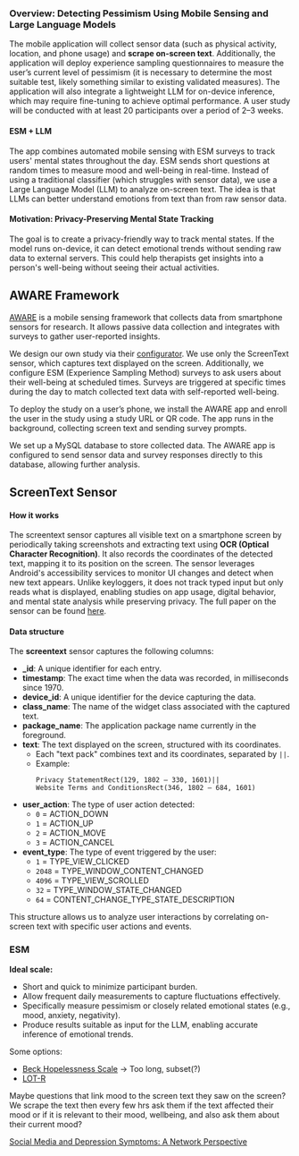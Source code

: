 

### Overview: Detecting Pessimism Using Mobile Sensing and Large Language Models
The mobile application will collect sensor data (such as physical activity, location, and phone usage) and **scrape on-screen text**. Additionally, the application will deploy experience sampling questionnaires to measure the user’s current level of pessimism (it is necessary to determine the most suitable test, likely something similar to existing validated measures). The application will also integrate a lightweight LLM for on-device inference, which may require fine-tuning to achieve optimal performance. A user study will be conducted with at least 20 participants over a period of 2–3 weeks.

#### ESM + LLM
The app combines automated mobile sensing with ESM surveys to track users' mental states throughout the day. ESM sends short questions at random times to measure mood and well-being in real-time.
Instead of using a traditional classifier (which struggles with sensor data), we use a Large Language Model (LLM) to analyze on-screen text. The idea is that LLMs can better understand emotions from text than from raw sensor data.

#### Motivation: Privacy-Preserving Mental State Tracking
The goal is to create a privacy-friendly way to track mental states. If the model runs on-device, it can detect emotional trends without sending raw data to external servers. This could help therapists get insights into a person's well-being without seeing their actual activities.


## AWARE Framework

[AWARE](https://www.awareframework.com/) is a mobile sensing framework that collects data from smartphone sensors for research. It allows passive data collection and integrates with surveys to gather user-reported insights.

We design our own study via their [configurator](https://www.awareframework.com/configurator/). We use only the ScreenText sensor, which captures text displayed on the screen. Additionally, we configure ESM (Experience Sampling Method) surveys to ask users about their well-being at scheduled times. Surveys are triggered at specific times during the day to match collected text data with self-reported well-being.

To deploy the study on a user’s phone, we install the AWARE app and enroll the user in the study using a study URL or QR code. The app runs in the background, collecting screen text and sending survey prompts.

We set up a MySQL database to store collected data. The AWARE app is configured to send sensor data and survey responses directly to this database, allowing further analysis.

## ScreenText Sensor 
#### How it works
The screentext sensor captures all visible text on a smartphone screen by periodically taking screenshots and extracting text using **OCR (Optical Character Recognition)**. It also records the coordinates of the detected text, mapping it to its position on the screen. The sensor leverages Android's accessibility services to monitor UI changes and detect when new text appears. Unlike keyloggers, it does not track typed input but only reads what is displayed, enabling studies on app usage, digital behavior, and mental state analysis while preserving privacy. The full paper on the sensor can be found [here](https://dl.acm.org/doi/10.1145/3613904.3642347).

#### Data structure
The **screentext** sensor captures the following columns:

- **_id**: A unique identifier for each entry.
- **timestamp**: The exact time when the data was recorded, in milliseconds since 1970.
- **device_id**: A unique identifier for the device capturing the data.
- **class_name**: The name of the widget class associated with the captured text.
- **package_name**: The application package name currently in the foreground.
- **text**: The text displayed on the screen, structured with its coordinates. 
  - Each "text pack" combines text and its coordinates, separated by `||`.  
  - Example:  
    ```
    Privacy StatementRect(129, 1802 – 330, 1601)||
    Website Terms and ConditionsRect(346, 1802 – 684, 1601)
    ```
- **user_action**: The type of user action detected:
  - `0` = ACTION_DOWN
  - `1` = ACTION_UP
  - `2` = ACTION_MOVE
  - `3` = ACTION_CANCEL
- **event_type**: The type of event triggered by the user:
  - `1` = TYPE_VIEW_CLICKED
  - `2048` = TYPE_WINDOW_CONTENT_CHANGED
  - `4096` = TYPE_VIEW_SCROLLED
  - `32` = TYPE_WINDOW_STATE_CHANGED
  - `64` = CONTENT_CHANGE_TYPE_STATE_DESCRIPTION

This structure allows us to analyze user interactions by correlating on-screen text with specific user actions and events.

### ESM 
**Ideal scale:**
- Short and quick to minimize participant burden.
- Allow frequent daily measurements to capture fluctuations effectively.
- Specifically measure pessimism or closely related emotional states (e.g., mood, anxiety, negativity).
- Produce results suitable as input for the LLM, enabling accurate inference of emotional trends.

Some options:
- [Beck Hopelessness Scale](https://www.carepatron.com/files/beck-hopelessness-scale.pdf) -> Too long, subset(?)
- [LOT-R](https://www.cmu.edu/dietrich/psychology/pdf/scales/LOTR_Scale.pdf)

Maybe questions that link mood to the screen text they saw on the screen? We scrape the text then every few hrs ask them if the text affected their mood or if it is relevant to their mood, wellbeing, and also ask them about their current mood?


[Social Media and Depression Symptoms: A Network Perspective](https://www.researchgate.net/publication/328261571_Social_Media_and_Depression_Symptoms_A_Network_Perspective)




